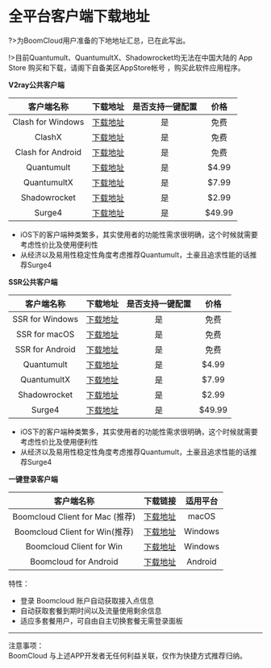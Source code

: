 # 全平台客户端下载地址

?>为BoomCloud用户准备的下地地址汇总，已在此写出。

!>目前Quantumult、QuantumultX、Shadowrocket均无法在中国大陆的 App Store 购买和下载，请阁下自备美区AppStore帐号 ，购买此软件应用程序。  

**V2ray公共客户端**

| 客户端名称 | 下载地址 | 是否支持一键配置 | 价格 |
| :---: | :---: | :---: | :---: |
| Clash for Windows | [下载地址](https://cdn.t9c.co/download/Clash.for.Windows-0.8.11-win.7z) | 是 | 免费 |
| ClashX | [下载地址](https://cdn.t9c.co/download/ClashX.dmg) | 是 | 免费 |
| Clash for Android | [下载地址](https://cdn.t9c.co/download/clash_1.2.6.apk) | 是 | 免费 |
| Quantumult | [下载地址](https://apps.apple.com/us/app/quantumult/id1252015438) | 是 | $4.99 |
| QuantumultX | [下载地址](https://apps.apple.com/us/app/quantumult-x/id1443988620) | 是 | $7.99 |
| Shadowrocket | [下载地址](https://apps.apple.com/us/app/shadowrocket/id932747118) | 是 | $2.99 |
| Surge4 | [下载地址](https://apps.apple.com/us/app/surge-4/id1442620678) | 是 | $49.99 |

* iOS下的客户端种类繁多，其实使用者的功能性需求很明确，这个时候就需要考虑性价比及使用便利性
* 从经济以及易用性稳定性角度考虑推荐Quantumult，土豪且追求性能的话推荐Surge4


**SSR公共客户端**

| 客户端名称 | 下载地址 | 是否支持一键配置 | 价格 |
| :---: | :---: | :---: | :---: |
| SSR for Windows | [下载地址](https://cdn.t9c.co/download/ShadowsocksR.7z) | 是 | 免费 |
| SSR for macOS | [下载地址](https://cdn.t9c.co/download/ssr-mac.dmg) | 是 | 免费 |
| SSR for Android | [下载地址](https://cdn.t9c.co/download/ssr-android.apk) | 是 | 免费 |
| Quantumult | [下载地址](https://apps.apple.com/us/app/quantumult/id1252015438) | 是 | $4.99 |
| QuantumultX | [下载地址](https://apps.apple.com/us/app/quantumult-x/id1443988620) | 是 | $7.99 |
| Shadowrocket | [下载地址](https://apps.apple.com/us/app/shadowrocket/id932747118) | 是 | $2.99 |
| Surge4 | [下载地址](https://apps.apple.com/us/app/surge-4/id1442620678) | 是 | $49.99 |

* iOS下的客户端种类繁多，其实使用者的功能性需求很明确，这个时候就需要考虑性价比及使用便利性 
* 从经济以及易用性稳定性角度考虑推荐Quantumult，土豪且追求性能的话推荐Surge4

**一键登录客户端**

| 客户端名称 | 下载链接 | 适用平台 |
| :---: | :---: | :---: |
| Boomcloud Client for Mac (推荐)| [下载地址](https://cdn.t9c.co/download/BoomCloud_v3.0.dmg) | macOS | 
| Boomcloud Client for Win(推荐)| [下载地址](https://cdn.t9c.co/download/BoomCloud_0.1.0.exe) | Windows | 
| Boomcloud Client for Win| [下载地址](https://cdn.t9c.co/download/BoomCloud_1.0.2.zip) | Windows | 
| Boomcloud  for Android| [下载地址](https://cdn.t9c.co/download/BoomCloud_2.2.1.apk) | Android | 

特性：  
* 登录 Boomcloud 账户自动获取接入点信息
* 自动获取套餐到期时间以及流量使用剩余信息 
* 适应多套餐用户，可自由自主切换套餐无需登录面板   
---
注意事项：  
BoomCloud 与上述APP开发者无任何利益关联，仅作为快捷方式推荐归纳。



